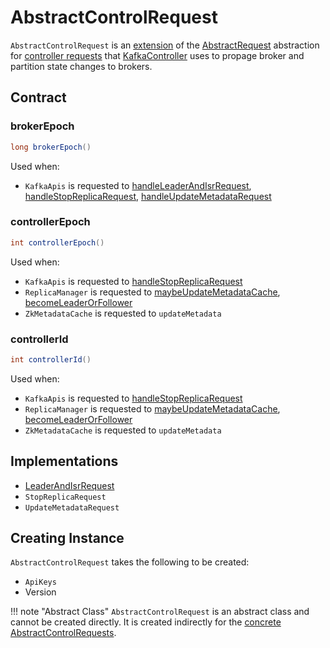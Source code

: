 # AbstractControlRequest

`AbstractControlRequest` is an [extension](#contract) of the [AbstractRequest](../AbstractRequest.md) abstraction for [controller requests](#implementations) that [KafkaController](KafkaController.md) uses to propage broker and partition state changes to brokers.

## Contract

### <span id="brokerEpoch"> brokerEpoch

```java
long brokerEpoch()
```

Used when:

* `KafkaApis` is requested to [handleLeaderAndIsrRequest](../KafkaApis.md#handleLeaderAndIsrRequest), [handleStopReplicaRequest](../KafkaApis.md#handleStopReplicaRequest), [handleUpdateMetadataRequest](../KafkaApis.md#handleUpdateMetadataRequest)

### <span id="controllerEpoch"> controllerEpoch

```java
int controllerEpoch()
```

Used when:

* `KafkaApis` is requested to [handleStopReplicaRequest](../KafkaApis.md#handleStopReplicaRequest)
* `ReplicaManager` is requested to [maybeUpdateMetadataCache](../ReplicaManager.md#maybeUpdateMetadataCache), [becomeLeaderOrFollower](../ReplicaManager.md#becomeLeaderOrFollower)
* `ZkMetadataCache` is requested to `updateMetadata`

### <span id="controllerId"> controllerId

```java
int controllerId()
```

Used when:

* `KafkaApis` is requested to [handleStopReplicaRequest](../KafkaApis.md#handleStopReplicaRequest)
* `ReplicaManager` is requested to [maybeUpdateMetadataCache](../ReplicaManager.md#maybeUpdateMetadataCache), [becomeLeaderOrFollower](../ReplicaManager.md#becomeLeaderOrFollower)
* `ZkMetadataCache` is requested to `updateMetadata`

## Implementations

* [LeaderAndIsrRequest](LeaderAndIsrRequest.md)
* `StopReplicaRequest`
* `UpdateMetadataRequest`

## Creating Instance

`AbstractControlRequest` takes the following to be created:

* <span id="api"> `ApiKeys`
* <span id="version"> Version

!!! note "Abstract Class"
    `AbstractControlRequest` is an abstract class and cannot be created directly. It is created indirectly for the [concrete AbstractControlRequests](#implementations).
